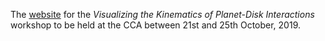 The [website](https://diskdynamics.github.io) for the _Visualizing the Kinematics of Planet-Disk Interactions_ workshop to be held at the CCA between 21st and 25th October, 2019.
